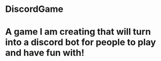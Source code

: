 # DiscordGame
# A game I am creating that will turn into a discord bot for people to play and have fun with!
